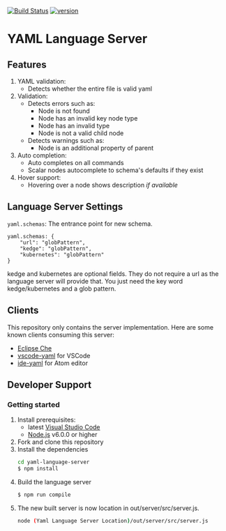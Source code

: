 [![Build Status](https://travis-ci.org/redhat-developer/yaml-language-server.svg?branch=master)](https://travis-ci.org/redhat-developer/yaml-language-server) [![version](https://img.shields.io/npm/v/yaml-language-server.svg)](https://www.npmjs.com/package/yaml-language-server)

# YAML Language Server

## Features

1. YAML validation:
    * Detects whether the entire file is valid yaml
2. Validation:
    * Detects errors such as:
        * Node is not found
        * Node has an invalid key node type
        * Node has an invalid type
        * Node is not a valid child node
    * Detects warnings such as:
        * Node is an additional property of parent
3. Auto completion:
    * Auto completes on all commands
    * Scalar nodes autocomplete to schema's defaults if they exist
4. Hover support:
    * Hovering over a node shows description *if available*

## Language Server Settings
`yaml.schemas`: The entrance point for new schema.
```
yaml.schemas: {
    "url": "globPattern",
    "kedge": "globPattern",
    "kubernetes": "globPattern"
}
```
kedge and kubernetes are optional fields. They do not require a url as the language server will provide that. You just need the key word kedge/kubernetes and a glob pattern.

## Clients
This repository only contains the server implementation. Here are some known clients consuming this server:

* [Eclipse Che](https://www.eclipse.org/che/)
* [vscode-yaml](https://marketplace.visualstudio.com/items?itemName=redhat.vscode-yaml) for VSCode
* [ide-yaml](https://atom.io/packages/ide-yaml) for Atom editor

## Developer Support

### Getting started
1. Install prerequisites:
   * latest [Visual Studio Code](https://code.visualstudio.com/)
   * [Node.js](https://nodejs.org/) v6.0.0 or higher
2. Fork and clone this repository
3. Install the dependencies
	```bash
    cd yaml-language-server
	$ npm install
	```
4. Build the language server
	```bash
	$ npm run compile
	```
5. The new built server is now location in out/server/src/server.js.
	```bash
	node (Yaml Language Server Location)/out/server/src/server.js
	```
